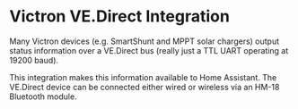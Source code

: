 # Victron VE.Direct Integration

Many Victron devices (e.g. SmartShunt and MPPT solar chargers) output status information over a VE.Direct bus (really just a TTL UART operating at 19200 baud).

This integration makes this information available to Home Assistant. The VE.Direct device can be connected either wired or wireless via an HM-18 Bluetooth module.